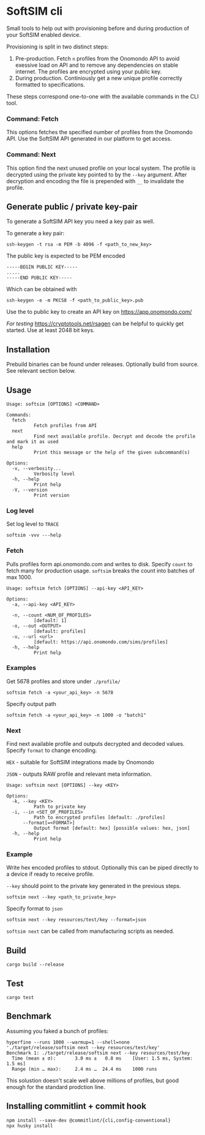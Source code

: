 # SoftSIM cli

Small tools to help out with provisioning before and during production of your SoftSIM enabled device. 

Provisioning is split in two distinct steps:

1. Pre-production. Fetch `n` profiles from the Onomondo API to avoid exessive load on API and to remove any dependencies on stable internet. The profiles are encrypted using your public key.
2. During production. Continiously get a new unique profile correctly formatted to specifications. 

These steps correspond one-to-one with the available commands in the CLI tool.

### Command: Fetch
This options fetches the specified number of profiles from the Onomondo API. Use the SoftSIM API generated in our platform to get access. 

### Command: Next
This option find the next unused profile on your local system. The profile is decrypted using the private key pointed to by the `--key` argument. After decryption and encoding the file is prepended with `__` to invalidate the profile.  


## Generate public / private key-pair
To generate a SoftSIM API key you need a key pair as well. 

To generate a key pair:
```console
ssh-keygen -t rsa -m PEM -b 4096 -f <path_to_new_key>
```

The public key is expected to be PEM encoded 
```
-----BEGIN PUBLIC KEY-----
.....
-----END PUBLIC KEY-----
```
Which can be obtained with 
```console
ssh-keygen -e -m PKCS8 -f <path_to_public_key>.pub
```

Use the to public key to create an API key on https://app.onomondo.com/

*For testing* https://cryptotools.net/rsagen can be helpful to quickly get started. Use at least 2048 bit keys. 

## Installation
Prebuild binaries can be found under releases. Optionally build from source. See relevant section below. 

## Usage
```
Usage: softsim [OPTIONS] <COMMAND>

Commands:
  fetch
          Fetch profiles from API
  next
          Find next available profile. Decrypt and decode the profile and mark it as used
  help
          Print this message or the help of the given subcommand(s)

Options:
  -v, --verbosity...
          Verbosity level
  -h, --help
          Print help
  -V, --version
          Print version
```
### Log level
Set log level to `TRACE`
```
softsim -vvv ---help
```

### Fetch
Pulls profiles form api.onomondo.com and writes to disk. Specify `count` to fetch many for production usage. `softsim` breaks the count into batches of max 1000. 

```
Usage: softsim fetch [OPTIONS] --api-key <API_KEY>

Options:
  -a, --api-key <API_KEY>
          
  -n, --count <NUM_OF_PROFILES>
          [default: 1]
  -o, --out <OUTPUT>
          [default: profiles]
  -u, --url <url>
          [default: https://api.onomondo.com/sims/profiles]
  -h, --help
          Print help
```


### Examples

Get 5678 profiles and store under `./profile/` 
      
```
softsim fetch -a <your_api_key> -n 5678
```

Specify output path
```
softsim fetch -a <your_api_key> -n 1000 -o "batch1"
```

### Next 

Find next available profile and outputs decrypted and decoded values. Specify `format` to change encoding. 

`HEX` - suitable for SoftSIM integrations made by Onomondo

`JSON` - outputs RAW profile and relevant meta information. 

```
Usage: softsim next [OPTIONS] --key <KEY>

Options:
  -k, --key <KEY>
          Path to private key
  -i, --in <SET_OF_PROFILES>
          Path to encrypted profiles [default: ./profiles]
      --format[=<FORMAT>]
          Output format [default: hex] [possible values: hex, json]
  -h, --help
          Print help
```

### Example

Write hex encoded profiles to stdout. Optionally this can be piped directly to a device if ready to receive profile.

`--key` should point to the private key generated in the previous steps. 


```
softsim next --key <path_to_private_key>
```

Specify format to `json`
```
softsim next --key resources/test/key --format=json
```

`softsim next` can be called from manufacturing scripts as needed.


## Build
`cargo build --release`
## Test
`cargo test`
## Benchmark
Assuming you faked a bunch of profiles:

```
hyperfine --runs 1000 --warmup=1 --shell=none './target/release/softsim next --key resources/test/key'
Benchmark 1: ./target/release/softsim next --key resources/test/key
  Time (mean ± σ):       3.0 ms ±   0.8 ms    [User: 1.5 ms, System: 1.5 ms]
  Range (min … max):     2.4 ms …  24.4 ms    1000 runs
```

This solustion doesn't scale well above millions of profiles, but good enough for the standard prodction line. 


## Installing commitlint + commit hook
```
npm install --save-dev @commitlint/{cli,config-conventional}
npx husky install
```
